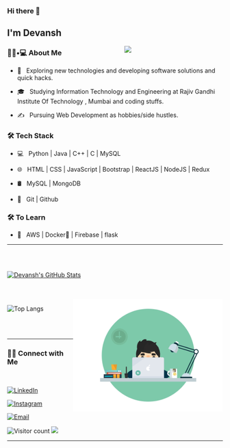 ### Hi there 👋<h2> I'm Devansh</h2>

<img align='right' src="https://media.giphy.com/media/M9gbBd9nbDrOTu1Mqx/giphy.gif" width="230">

<h3> 👨🏻•💻 About Me </h3>



- 🤔 &nbsp; Exploring new technologies and developing software solutions and quick hacks.

- 🎓 &nbsp; Studying Information Technology and Engineering at Rajiv Gandhi Institute Of Technology , Mumbai and coding stuffs.

- ✍️ &nbsp; Pursuing Web Development as hobbies/side hustles.



<h3>🛠 Tech Stack</h3>



- 💻 &nbsp; Python | Java | C++ | C | MySQL

- 🌐 &nbsp; HTML | CSS | JavaScript | Bootstrap | ReactJS | NodeJS | Redux

- 🛢 &nbsp; MySQL | MongoDB

- 🔧 &nbsp; Git | Github

<!--
- 🔧 &nbsp; Git | Markdown | Selenium | Tidyverse

- 🖥 &nbsp; Illustrator| Photoshop | InDesign

-->

<h3>🛠 To Learn</h3>

- 🔧 &nbsp; AWS | Docker🐳 | Firebase | flask

<hr>



<br/><br/>

[![Devansh's GitHub Stats](https://github-readme-stats.vercel.app/api?username=dev2229&show_icons=true)](https://github.com/dev2229)

<br/>

<br/>

<img src="https://github.com/nirala69/nirala69/blob/master/70804f7e25b11f29db904f2fa7b4cd9d.gif" width="350" align='right'>

![Top Langs](https://github-readme-stats.vercel.app/api/top-langs/?username=dev2229&show_icons=true)

<br><br>



<hr>



<h3> 🤝🏻 Connect with Me </h3>

<br>



<p align="center">

<a href="https://www.linkedin.com/in/shivam-malpani-47a379198/"><img alt="LinkedIn" src="https://img.shields.io/badge/LinkedIn-Shivam%20Malpani-blue?style=flat-square&logo=linkedin"></a>

<a href="https://www.linkedin.com/in/devansh-jadhav-73018a216?utm_source=share&utm_campaign=share_via&utm_content=profile&utm_medium=android_app"><img alt="Instagram" src="https://img.shields.io/badge/Instagram-i__disbalance-black?style=flat-square&logo=instagram"></a>

<a href="mailto:djahdav22@gmail.com"><img alt="Email" src="https://img.shields.io/badge/Email-shivammalpani111@gmail.com-blue?style=flat-square&logo=gmail"></a>

</p>





![Visitor count](https://visitor-badge.laobi.icu/badge?page_id=dev2229.dev2229)   <img src="https://media.giphy.com/media/dxn6fRlTIShoeBr69N/giphy.gif" width="30">





<hr>
